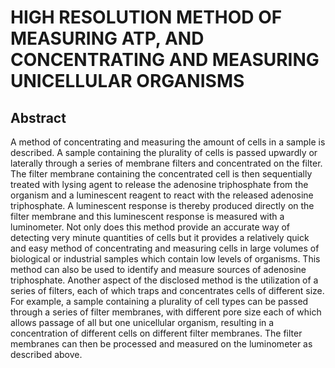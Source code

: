 # HIGH RESOLUTION METHOD OF MEASURING ATP, AND CONCENTRATING AND MEASURING UNICELLULAR ORGANISMS

## Abstract
A method of concentrating and measuring the amount of cells in a sample is described. A sample containing the plurality of cells is passed upwardly or laterally through a series of membrane filters and concentrated on the filter. The filter membrane containing the concentrated cell is then sequentially treated with lysing agent to release the adenosine triphosphate from the organism and a luminescent reagent to react with the released adenosine triphosphate. A luminescent response is thereby produced directly on the filter membrane and this luminescent response is measured with a luminometer. Not only does this method provide an accurate way of detecting very minute quantities of cells but it provides a relatively quick and easy method of concentrating and measuring cells in large volumes of biological or industrial samples which contain low levels of organisms. This method can also be used to identify and measure sources of adenosine triphosphate. Another aspect of the disclosed method is the utilization of a series of filters, each of which traps and concentrates cells of different size. For example, a sample containing a plurality of cell types can be passed through a series of filter membranes, with different pore size each of which allows passage of all but one unicellular organism, resulting in a concentration of different cells on different filter membranes. The filter membranes can then be processed and measured on the luminometer as described above.